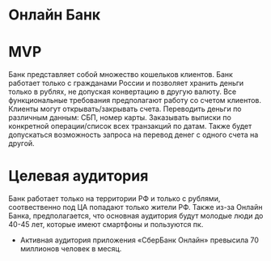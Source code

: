 # Онлайн Банк
# MVP
Банк представляет собой множество кошельков клиентов. Банк работает только с гражданами России и позволяет хранить деньги только в рублях, не допуская конвертацию в другую валюту. 
Все функциональные требования предполагают работу со счетом клиентов.
Клиенты могут открывать/закрывать счета. Переводить деньги по различным данным: СБП, номер карты. Заказывать выписки по конкретной операции/список всех транзакций по датам. Также будет допускаться возможность запроса на перевод денег с одного счета на другой.

# Целевая аудитория

Банк работает только на территории РФ и только с рублями, соотвественно под ЦА попадают только жители РФ.
Также из-за Онлайн Банка, предполагается, что основная аудитория будут молодые люди до 40-45 лет, которые имеют смартфоны и пользуются пк.
 - Активная аудитория приложения «СберБанк Онлайн» превысила 70 миллионов человек в месяц.
